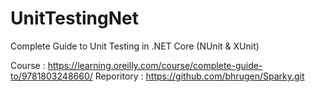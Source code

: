 # UnitTestingNet
Complete Guide to Unit Testing in .NET Core (NUnit &amp; XUnit)

Course : https://learning.oreilly.com/course/complete-guide-to/9781803248660/
Reporitory : https://github.com/bhrugen/Sparky.git
